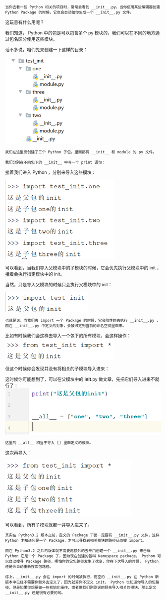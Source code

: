 


```
当你去看一些 Python 相关的项目时，常常会看到 __init__.py，当你使用某些编辑器创建 Python Package 的时候，它也会自动给你生成一个 __init__.py 文件。
```
这玩意有什么用呢？

我们知道， Python 中的包是可以包含多个 py 模块的，我们可以在不同的地方通过包名区分使用这些模块。

话不多说，咱们先来创建一下这样的目录：

![init模块](../.vuepress/public/016.png)
```
我们在这里面创建了三个 Python 子包，里面都有 __init__ 和 module 的 py 文件。

我们分别在不同包下的 __init__ 中写一个 print 语句：
```

接着我们进入 Python ，分别来导入这些模块：

![打印init模块](../.vuepress/public/017.png)

可以看到，当我们导入父模块中的子模块的时候，它会优先执行父模块中的 init ，接着会执行指定模块中的 init。

当然，只是导入父模块的时候只会执行父模块中的 init：

![打印init模块](../.vuepress/public/018.png)

```
也就是说，当我们去 import 一个 Package 的时候，它会隐性的去执行 __init__.py ， 而在 __init__.py 中定义的对象，会被绑定到当前的命名空间里面来。
```

比如有时候我们会这样去导入一个包下的所有模块，会这样操作：
![打印init模块](../.vuepress/public/019.png)

但这个时候你会发现并没有将相关的子模块导入进来：

这时候你可能想到了，可以在父模块中的 __init__.py 做文章，先把它们导入进来不就行了：
![打印init模块](../.vuepress/public/020.png)

```
这里的 __all__ 相当于导入 [] 里面定义的模块。
```
这次再导入：

![打印init模块](../.vuepress/public/021.png)

可以看到，所有子模块就都一并导入进来了。

```
其实在 Python3.2 版本之前，定义的 Package 下面一定要有 __init__.py 文件，这样 Python 才知道它是一个 Package，才可以寻找到相关模块的路径从而被 import。

而在 Python3.2 之后的版本就不需要再额外的去专门创建一个 __init__.py 来告诉 Python 它是一个 Package 了，因为现在创建的包叫 Namespace package， Python 可以自动搜寻 Package 路径，哪怕你的父包路径发生了改变，你在下次导入的时候， Python 还是会自动重新搜索包路径。

综上，__init__.py 会在 import 的时候被执行，而空的 __init__.py 在 Python 新版本中已经不需要你额外去定义了，因为就算你不定义 init， Python 也知道你导入的包路径，但是如果你想要做一些初始化操作，或者像我们刚刚说的预先导入相关的模块，那么定义 __init__.py 还是很有必要的哟。
```
